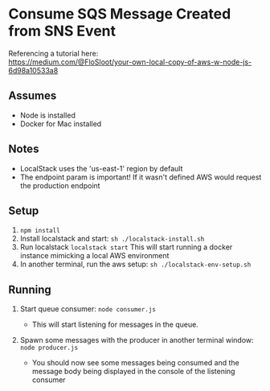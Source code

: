 # Consume SQS Message Created from SNS Event

Referencing a tutorial here:  
https://medium.com/@FloSloot/your-own-local-copy-of-aws-w-node-js-6d98a10533a8

## Assumes
* Node is installed
* Docker for Mac installed

## Notes
* LocalStack uses the 'us-east-1' region by default
* The endpoint param is important! If it wasn't defined AWS would request the production endpoint

## Setup
1. `npm install`
2. Install localstack and start: `sh ./localstack-install.sh`
3. Run localstack `localstack start` This will start running a docker instance mimicking a local AWS environment
4. In another terminal, run the aws setup: `sh ./localstack-env-setup.sh`    

## Running
1. Start queue consumer: `node consumer.js`  
   * This will start listening for messages in the queue.

2. Spawn some messages with the producer in another terminal window: 
`node producer.js`  
   * You should now see some messages being consumed and the message
body being displayed in the console of the listening consumer
